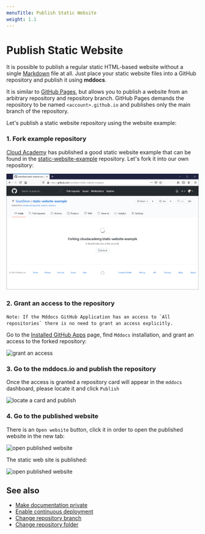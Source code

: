 ```yaml
---
menuTitle: Publish Static Website
weight: 1.1
---
```


# Publish Static Website

It is possible to publish a regular static HTML-based website without a single [Markdown](https://en.wikipedia.org/wiki/Markdown) file at all. Just place your static website files into a GitHub repository and publish it using **mddocs**. 

It is similar to [GitHub Pages](https://pages.github.com/), but allows you to publish a website from an arbitrary repository and repository branch. GitHub Pages demands the repository to be named `<account>.github.io` and publishes only the main branch of the repository.

Let's publish a static website repository using the website example:

### 1. Fork example repository

[Cloud Academy](https://cloudacademy.com/) has published a good static website example that can be found in the [static-website-example](https://github.com/cloudacademy/static-website-example) repository. Let's fork it into our own repository: 

![fork repository](./../images/how-to/publish-static-website/mddocs-1-fork-repo.png)

### 2. Grant an access to the repository

```Note: If the Mddocs GitHub Application has an access to `All repositories` there is no need to grant an access explicitly.```

Go to the [Installed GitHub Apps](https://github.com/settings/installations) page, find `Mddocs` installation, and grant an access to the forked repository:

![grant an access](./../images/how-to/publish-static-website/mddocs-2-provide-access.png)


### 3. Go to the mddocs.io and publish the repository

Once the access is granted a repository card will appear in the `mddocs` dashboard, please locate it and click `Publish`

![locate a card and publish](./../images/how-to/publish-static-website/mddocs-3-publish-website.png)

### 4. Go to the published website

There is an `Open website` button, click it in order to open the published website in the new tab:

![open published website](./../images/how-to/publish-static-website/mddocs-4-view-website.png)

The static web site is published:

![open published website](./../images/how-to/publish-static-website/mddocs-5-opened-website.png)


## See also

- [Make documentation private](make_docs_private.md)
- [Enable continuous deployment](continuous_deployment.md)
- [Change repository branch](change_branch.md)
- [Change repository folder](change_root_folder.md)
